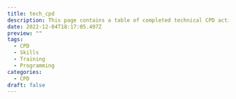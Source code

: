 ```yaml
---
title: tech_cpd
description: This page contains a table of completed technical CPD activity.
date: 2022-12-04T18:17:05.497Z
preview: ""
tags:
  - CPD
  - Skills
  - Training
  - Programming
categories:
  - CPD
draft: false
---
```



